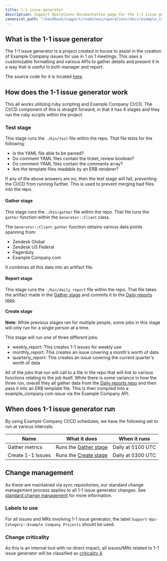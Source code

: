 ```yaml
---
title: 1-1 issue generator
description: Support Operations documentation page for the 1-1 issue generator
canonical_path: "/handbook/support/readiness/operations/docs/example_company/1-1_issue_generator"
---
```


## What is the 1-1 issue generator

The 1-1 issue generator is a project created in house to assist in the creation
of Example Company issues for use in 1 on 1 meetings. This uses a customizable formatting
and various APIs to gather details and present it in a way that is useful to
both manager and report.

The source code for it is located
[here](https://example_company.com/example_company-com/support/toolbox/1-1-issue-generator).

## How does the 1-1 issue generator work

This all works utilizing ruby scripting and Example Company CI/CD. The CI/CD component
of this is straight forward, in that it has 4 stages and they run the ruby
scripts within the project.

### Test stage

This stage runs the `./bin/test` file within the repo. That file tests for the
following:

- Is the YAML file able to be parsed?
- Do comment YAML files contain the ticket_review boolean?
- Do comment YAML files contain the comments array?
- Are the template files readable by an ERB renderer?

If any of the above answers are no, then the test stage will fail, preventing
the CI/CD from running further. This is used to prevent merging bad files into
the repo.

#### Gather stage

This stage runs the `./bin/gather` file within the repo. That file runs the
`gather` function within the `Generator::Client` class.

The `Generator::Client.gather` function obtains various data points spanning
from:

- Zendesk Global
- Zendesk US Federal
- Pagerduty
- Example Company.com

It combines all this data into an artifact file.

#### Report stage

This stage runs the `./bin/daily_report` file within the repo. That file takes
the artifact made in the [Gather stage](#gather-stage) and commits it to the
[Daily reports repo](https://example_company.com/example_company-com/support/1-1s/daily-reports).

#### Create stage

**Note**: While previous stages ran for multiple people, some jobs in this stage
will only run for a single person at a time.

This stage will run one of three different jobs:

- weekly_report: This creates 1-1 issues for weekly use
- monthly_report: This creates an issue covering a month's worth of data
- quarterly_report: This creates an issue covering the current quarter's worth
  of data

All of the jobs that run will call to a file in the repo that will link to
various functions relating to the job itself. While there is some variance in
how the three run, overall they all gather data from the
[Daily reports repo](https://example_company.com/example_company-com/support/1-1s/daily-reports)
and then pass it into an ERB template file. This is then compiled into a
example_company.com issue via the Example Company API.

## When does 1-1 issue generator run

By using Example Company CI/CD schedules, we have the following set to run at various
intervals:

| Name              | What it does                           | When it runs      |
|-------------------|----------------------------------------|-------------------|
| Gather metrics    | Runs the [Gather stage](#gather-stage) | Daily at 0100 UTC |
| Create 1-1 Issues | Runs the [Create stage](#create-stage) | Daily at 0300 UTC |

## Change management

As these are maintained via sync repositories, our standard change management
process applies to all 1-1 issue generator changes. See
[standard change management](/handbook/support/readiness/operations/docs/change_management#standard-change-management)
for more information.

### Labels to use

For all issues and MRs involving 1-1 issue generator, the label
`Support-Ops-Category::Example Company Projects` should be used.

### Change criticality

As this is an internal tool with no direct impact, all issues/MRs related to
1-1 issue generator will be classified as
[criticality 4](/handbook/support/readiness/operations/docs/change_criticalities#criticality-4)
